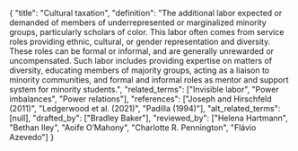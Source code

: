 {
    "title": "Cultural taxation",
    "definition": "The additional labor expected or demanded of members of underrepresented or marginalized minority groups, particularly scholars of color. This labor often comes from service roles providing ethnic, cultural, or gender representation and diversity. These roles can be formal or informal, and are generally unrewarded or uncompensated. Such labor includes providing expertise on matters of diversity, educating members of majority groups, acting as a liaison to minority communities, and formal and informal roles as mentor and support system for minority students.",
    "related_terms": ["Invisible labor", "Power imbalances", "Power relations"],
    "references": ["Joseph and Hirschfeld (2011)", "Ledgerwood et al. (2021)", "Padilla (1994)"],
    "alt_related_terms": [null],
    "drafted_by": ["Bradley Baker"],
    "reviewed_by": ["Helena Hartmann", "Bethan Iley", "Aoife O’Mahony", "Charlotte R. Pennington", "Flávio Azevedo"]
  }
